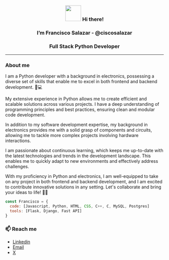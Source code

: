 
<h3 ><center><img src="https://user-images.githubusercontent.com/1303154/88677602-1635ba80-d120-11ea-84d8-d263ba5fc3c0.gif" width="50">  Hi there! </h3>
  <h3 align="center">I’m Francisco Salazar - @ciscosalazar</center></h3>
<h3 align="center">Full Stack Python Developer</h2>

---
### About me
<p>
I am a Python developer with a background in electronics, possessing a diverse set of skills that enable me to excel in both frontend and backend development. 🐍💻

My extensive experience in Python allows me to create efficient and scalable solutions across various projects. I have a deep understanding of programming principles and best practices, ensuring clean and modular code development.

In addition to my software development expertise, my background in electronics provides me with a solid grasp of components and circuits, allowing me to tackle more complex projects involving hardware interactions.

I am passionate about continuous learning, which keeps me up-to-date with the latest technologies and trends in the development landscape. This enables me to quickly adapt to new environments and effectively address challenges.

With my proficiency in Python and electronics, I am well-equipped to take on any project in both frontend and backend development, and I am excited to contribute innovative solutions in any setting. Let's collaborate and bring your ideas to life! 🚀💡
 </p>

```javascript
const Francisco = {
  code: [Javascript, Python, HTML, CSS, C++, C, MySQL, Postgres]
  tools: [Flask, Django, Fast API]
}
```

 <!---

- 👀 I’m interested in ...
- 🌱 I’m currently learning ...
- 💞️ I’m looking to collaborate on ...



[![Anurag's GitHub stats](https://github-readme-stats.vercel.app/api?username=ciscosalazar&?count_private=true&show_icons=true)](https://github.com/ciscosalazar/github-readme-stats)
--->


<h3>📫 Reach me</h3>

* <a href="https://www.linkedin.com/in/franciscosalazarm/">Linkedin</a>
* <a href="mailto:ciscosalazar@gmail.com">Email</a>
* <a href="https://x.com/cisco_salazar">X</a>


<!---
ciscosalazar/ciscosalazar is a ✨ special ✨ repository because its `README.md` (this file) appears on your GitHub profile.
You can click the Preview link to take a look at your changes.
--->
